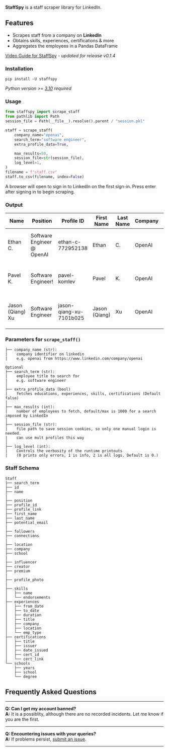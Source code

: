 **StaffSpy** is a staff scraper library for LinkedIn.

## Features

- Scrapes staff from a company on **LinkedIn**
- Obtains skills, experiences, certifications & more
- Aggregates the employees in a Pandas DataFrame

[Video Guide for StaffSpy](https://youtu.be/qAqaqwhil7E) - _updated for release v0.1.4_

### Installation

```
pip install -U staffspy
```

_Python version >= [3.10](https://www.python.org/downloads/release/python-3100/) required_

### Usage

```python
from staffspy import scrape_staff
from pathlib import Path
session_file = Path(__file__).resolve().parent / "session.pkl"

staff = scrape_staff(
    company_name="openai",
    search_term="software engineer",
    extra_profile_data=True,

    max_results=50,
    session_file=str(session_file),
    log_level=1,
)
filename = f"staff.csv"
staff.to_csv(filename, index=False)
```
A browser will open to sign in to LinkedIn on the first sign-in. Press enter after signing in to begin scraping.

### Output
| Name              | Position                          | Profile ID                | First Name      | Last Name | Company | School                                     | Location                                | Potential Email                  |
|-------------------|-----------------------------------|---------------------------|-----------------|-----------|---------|--------------------------------------------|-----------------------------------------|----------------------------------|
| Ethan C.          | Software Engineer @ OpenAI        | ethan-c-772952138         | Ethan           | C.        | OpenAI  | University of Southern California          | Los Angeles, California, United States  | ethan.c@openai.com               |
| Pavel K.          | Software Engineer!                | pavel-komlev              | Pavel           | K.        | OpenAI  | Lomonosov Moscow State University (MSU)    | Redmond, Washington, United States      | pavel.k@openai.com               |
| Jason (Qiang) Xu  | Software Engineer                 | jason-qiang-xu-7101b025   | Jason (Qiang)   | Xu        | OpenAI  | Texas A&M University                       | San Francisco, California, United States| jason.xu@openai.com              |


### Parameters for `scrape_staff()`

```plaintext
├── company_name (str): 
|    company identifier on linkedin 
|    e.g. openai from https://www.linkedin.com/company/openai

Optional 
├── search_term (str): 
|    employee title to search for
|    e.g. software engineer
│
├── extra_profile_data (bool)
|    fetches educations, experiences, skills, certifications (Default false)
│
├── max_results (int): 
|    number of employees to fetch, default/max is 1000 for a search imposed by LinkedIn
│
├── session_file (str): 
|    file path to save session cookies, so only one manual login is needed.
|    can use mult profiles this way
│
├── log_level (int): 
|    Controls the verbosity of the runtime printouts 
|    (0 prints only errors, 1 is info, 2 is all logs. Default is 0.)
```

### Staff Schema
```plaintext
Staff
├── search_term
├── id
├── name
|
├── position
├── profile_id
├── profile_link
├── first_name
├── last_name
├── potential_email
|
├── followers
├── connections
|
├── location
├── company
├── school
|
├── influencer
├── creator
├── premium
|
├── profile_photo
|
├── skills
│   ├── name
│   └── endorsements
├── experiences
│   ├── from_date
│   ├── to_date
│   ├── duration
│   ├── title
│   ├── company
│   ├── location
│   └── emp_type
├── certifications
│   ├── title
│   ├── issuer
│   ├── date_issued
│   ├── cert_id
│   └── cert_link
└── schools
    ├── years
    ├── school
    └── degree
```


## Frequently Asked Questions

---

**Q: Can I get my account banned?**  
**A:** It is a possiblity, although there are no recorded incidents. Let me know if you are the first.

---

**Q: Encountering issues with your queries?**  
**A:** If problems
persist, [submit an issue](https://github.com/cullenwatson/StaffSpy/issues).

---
